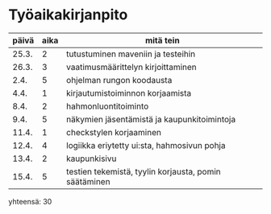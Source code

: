# Työaikakirjanpito
päivä | aika | mitä tein
----- | ---- | ---------
25.3. | 2 | tutustuminen maveniin ja testeihin
26.3. | 3 | vaatimusmäärittelyn kirjoittaminen
2.4. | 5 | ohjelman rungon koodausta
4.4. | 1 | kirjautumistoiminnon korjaamista
8.4. | 2 | hahmonluontitoiminto
9.4. | 5 | näkymien jäsentämistä ja kaupunkitoimintoja
11.4. | 1 | checkstylen korjaaminen
12.4. | 4 | logiikka eriytetty ui:sta, hahmosivun pohja
13.4. | 2 | kaupunkisivu
15.4. | 5 | testien tekemistä, tyylin korjausta, pomin säätäminen

yhteensä: 30
